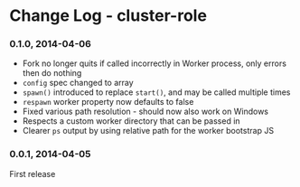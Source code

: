 # Change Log - cluster-role

### 0.1.0, 2014-04-06
* Fork no longer quits if called incorrectly in Worker process, only errors then do nothing
* `config` spec changed to array
* `spawn()` introduced to replace `start()`, and may be called multiple times
* `respawn` worker property now defaults to false
* Fixed various path resolution - should now also work on Windows
* Respects a custom worker directory that can be passed in
* Clearer `ps` output by using relative path for the worker bootstrap JS

### 0.0.1, 2014-04-05
First release